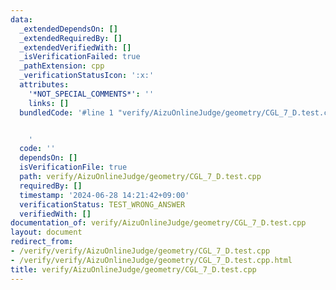 ```yaml
---
data:
  _extendedDependsOn: []
  _extendedRequiredBy: []
  _extendedVerifiedWith: []
  _isVerificationFailed: true
  _pathExtension: cpp
  _verificationStatusIcon: ':x:'
  attributes:
    '*NOT_SPECIAL_COMMENTS*': ''
    links: []
  bundledCode: '#line 1 "verify/AizuOnlineJudge/geometry/CGL_7_D.test.cpp"


    '
  code: ''
  dependsOn: []
  isVerificationFile: true
  path: verify/AizuOnlineJudge/geometry/CGL_7_D.test.cpp
  requiredBy: []
  timestamp: '2024-06-28 14:21:42+09:00'
  verificationStatus: TEST_WRONG_ANSWER
  verifiedWith: []
documentation_of: verify/AizuOnlineJudge/geometry/CGL_7_D.test.cpp
layout: document
redirect_from:
- /verify/verify/AizuOnlineJudge/geometry/CGL_7_D.test.cpp
- /verify/verify/AizuOnlineJudge/geometry/CGL_7_D.test.cpp.html
title: verify/AizuOnlineJudge/geometry/CGL_7_D.test.cpp
---
```

